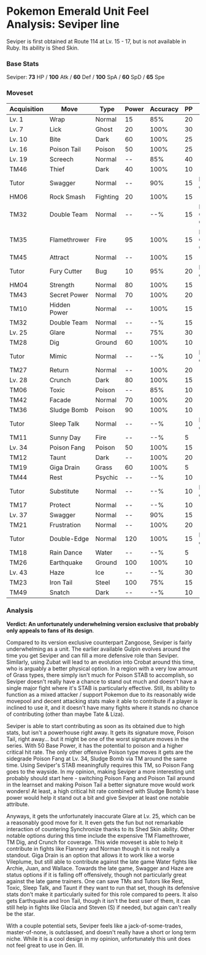 # Pokemon Emerald Unit Feel Analysis: Seviper line

Seviper is first obtained at Route 114 at Lv. 15 - 17, but is not available in Ruby. Its ability is Shed Skin.

### Base Stats

Seviper: **73** HP / **100** Atk / **60** Def / **100** SpA / **60** SpD / **65** Spe

### Moveset

| Acquisition | Move        | Type     | Power | Accuracy | PP | Notes              |
|-------------|-------------|----------|-------|----------|----|--------------------|
| Lv. 1       | Wrap        | Normal   | 15    | 85%      | 20 |                    |
| Lv. 7       | Lick        | Ghost    | 20    | 100%     | 30 |                    |
| Lv. 10      | Bite        | Dark     | 60    | 100%     | 25 |                    |
| Lv. 16      | Poison Tail | Poison   | 50    | 100%     | 25 |                    |
| Lv. 19      | Screech     | Normal   | --    | 85%      | 40 |                    |
| TM46        | Thief       | Dark     | 40    | 100%     | 10 |                    |
| Tutor       | Swagger     | Normal   | --    | 90%      | 15 | Emerald only       |
| HM06        | Rock Smash  | Fighting | 20    | 100%     | 15 |                    |
| TM32        | Double Team | Normal   | --    | --%      | 15 | Buy at Game Corner |
| TM35        | Flamethrower | Fire     | 95    | 100%     | 15 | Buy at Game Corner |
| TM45        | Attract     | Normal   | --    | 100%     | 15 |                    |
| Tutor       | Fury Cutter | Bug      | 10    | 95%      | 20 | Emerald only       |
| HM04        | Strength    | Normal   | 80    | 100%     | 15 |                    |
| TM43        | Secret Power | Normal   | 70    | 100%     | 20 |                    |
| TM10        | Hidden Power | Normal   | --    | 100%     | 15 |                    |
| TM32        | Double Team | Normal   | --    | --%      | 15 |                    |
| Lv. 25      | Glare       | Normal   | --    | 75%      | 30 |                    |
| TM28        | Dig         | Ground   | 60    | 100%     | 10 |                    |
| Tutor       | Mimic       | Normal   | --    | --%      | 10 | Emerald only       |
| TM27        | Return      | Normal   | --    | 100%     | 20 |                    |
| Lv. 28      | Crunch      | Dark     | 80    | 100%     | 15 |                    |
| TM06        | Toxic       | Poison   | --    | 85%      | 10 |                    |
| TM42        | Facade      | Normal   | 70    | 100%     | 20 |                    |
| TM36        | Sludge Bomb | Poison   | 90    | 100%     | 10 |                    |
| Tutor       | Sleep Talk  | Normal   | --    | --%      | 10 | Emerald only       |
| TM11        | Sunny Day   | Fire     | --    | --%      | 5  |                    |
| Lv. 34      | Poison Fang | Poison   | 50    | 100%     | 15 |                    |
| TM12        | Taunt       | Dark     | --    | 100%     | 20 |                    |
| TM19        | Giga Drain  | Grass    | 60    | 100%     | 5  |                    |
| TM44        | Rest        | Psychic  | --    | --%      | 10 |                    |
| Tutor       | Substitute  | Normal   | --    | --%      | 10 | Emerald only       |
| TM17        | Protect     | Normal   | --    | --%      | 10 |                    |
| Lv. 37      | Swagger     | Normal   | --    | 90%      | 15 |                    |
| TM21        | Frustration | Normal   | --    | 100%     | 20 |                    |
| Tutor       | Double-Edge | Normal   | 120   | 100%     | 15 | Emerald only       |
| TM18        | Rain Dance  | Water    | --    | --%      | 5  |                    |
| TM26        | Earthquake  | Ground   | 100   | 100%     | 10 |                    |
| Lv. 43      | Haze        | Ice      | --    | --%      | 30 |                    |
| TM23        | Iron Tail   | Steel    | 100   | 75%      | 15 |                    |
| TM49        | Snatch      | Dark     | --    | --%      | 10 |                    |

### Analysis

**Verdict: An unfortunately underwhelming version exclusive that probably only appeals to fans of its design**.

Compared to its version exclusive counterpart Zangoose, Seviper is fairly underwhelming as a unit. The earlier available Gulpin evolves around the time you get Seviper and can fill a more defensive role than Seviper. Similarly, using Zubat will lead to an evolution into Crobat around this time, who is arguably a better physical option. In a region with a very low amount of Grass types, there simply isn't much for Poison STAB to accomplish, so Seviper doesn't really have a chance to stand out much and doesn't have a single major fight where it's STAB is particularly effective. Still, its ability to function as a mixed attacker / support Pokemon due to its reasonably wide movepool and decent attacking stats make it able to contribute if a player is inclined to use it, and it doesn't have many fights where it stands no chance of contributing (other than maybe Tate & Liza).

Seviper is able to start contributing as soon as its obtained due to high stats, but isn't a powerhouse right away. It gets its signature move, Poison Tail, right away... but it might be one of the worst signature moves in the series. With 50 Base Power, it has the potential to poison and a higher critical hit rate. The only other offensive Poison type moves it gets are the sidegrade Poison Fang at Lv. 34, Sludge Bomb via TM around the same time. Using Seviper's STAB meaningfully requires this TM, so Poison Fang goes to the wayside. In my opinion, making Seviper a more interesting unit probably should start here - switching Poison Fang and Poison Tail around in the learnset and making Poison Tail a better signature move would work wonders! At least, a high critical hit rate combined with Sludge Bomb's base power would help it stand out a bit and give Seviper at least one notable attribute. 

Anyways, it gets the unfortunately inaccurate Glare at Lv. 25, which can be a reasonably good move for it. It even gets the fun but not remarkable interaction of countering Synchronize thanks to its Shed Skin ability. Other notable options during this time include the expensive TM Flamethrower, TM Dig, and Crunch for coverage. This wide moveset is able to help it contribute in fights like Flannery and Norman though it is not really a standout. Giga Drain is an option that allows it to work like a worse Vileplume, but still able to contribute against the late game Water fights like Archie, Juan, and Wallace. Towards the late game, Swagger and Haze are status options if it is falling off offensively, though not particularly great against the late game trainers. One can save TMs and Tutors like Rest, Toxic, Sleep Talk, and Taunt if they want to run that set, though its defensive stats don't make it particularly suited for this role compared to peers. It also gets Earthquake and Iron Tail, though it isn't the best user of them, it can still help in fights like Glacia and Steven (S) if needed, but again can't really be the star.

With a couple potential sets, Seviper feels like a jack-of-some-trades, master-of-none, is outclassed, and doesn't really have a short or long term niche. While it is a cool design in my opinion, unfortunately this unit does not feel great to use in Gen. III.